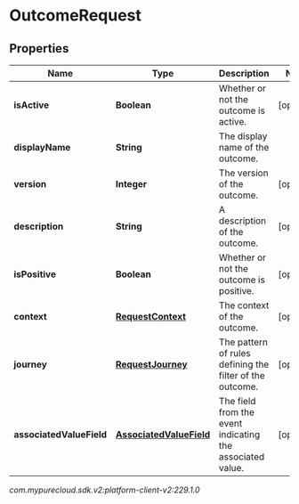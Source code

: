 # OutcomeRequest


## Properties

| Name | Type | Description | Notes |
| ------------ | ------------- | ------------- | ------------- |
| **isActive** | **Boolean** | Whether or not the outcome is active. |  [optional] |
| **displayName** | **String** | The display name of the outcome. |  |
| **version** | **Integer** | The version of the outcome. |  [optional] |
| **description** | **String** | A description of the outcome. |  [optional] |
| **isPositive** | **Boolean** | Whether or not the outcome is positive. |  [optional] |
| **context** | [**RequestContext**](RequestContext) | The context of the outcome. |  [optional] |
| **journey** | [**RequestJourney**](RequestJourney) | The pattern of rules defining the filter of the outcome. |  [optional] |
| **associatedValueField** | [**AssociatedValueField**](AssociatedValueField) | The field from the event indicating the associated value. |  [optional] |




_com.mypurecloud.sdk.v2:platform-client-v2:229.1.0_

